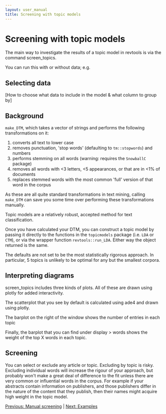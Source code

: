```yaml
---
layout: user_manual
title: Screening with topic models
---
```

<head>
  <!-- Global site tag (gtag.js) - Google Analytics -->
  <script async src="https://www.googletagmanager.com/gtag/js?id=UA-121833450-2"></script>
  <script>
    window.dataLayer = window.dataLayer || [];
    function gtag(){dataLayer.push(arguments);}
    gtag('js', new Date());

    gtag('config', 'UA-121833450-2');
  </script>
</head>

# Screening with topic models

The main way to investigate the results of a topic model in revtools is via the command screen_topics.

You can run this with or without data; e.g.

## Selecting data
[How to choose what data to include in the model & what column to group by]


## Background
<code>make_DTM</code>, which takes a vector of strings and performs the following transformations on it:

1. converts all text to lower case
2. removes punctuation, 'stop words' (defaulting to <code>tm::stopwords</code>) and numbers
3. performs stemming on all words (warning: requires the <code>SnowballC</code> package)
4. removes all words with <3 letters, <5 appearances, or that are in <1% of documents
5. replaces stemmed words with the most common 'full' version of that word in the corpus

As these are all quite standard transformations in text mining, calling <code>make_DTM</code> can save you some time over performing these transformations manually.

Topic models are a relatively robust, accepted method for text classification.

Once you have calculated your DTM, you can construct a topic model by passing it directly to the functions in the <code>topicmodels</code> package (i.e. <code>LDA</code> or <code>CTM</code>), or via the wrapper function <code>revtools::run_LDA</code>. Either way the object returned is the same.

The defaults are not set to be the most statistically rigorous approach. In particular, 5 topics is unlikely to be optimal for any but the smallest corpora.

## Interpreting diagrams
screen_topics includes three kinds of plots. All of these are drawn using plotly for added interactivity.

The scatterplot that you see by default is calculated using ade4 and drawn using plotly.

The barplot on the right of the window shows the number of entries in each topic

Finally, the barplot that you can find under display > words shows the weight of the top X words in each topic.

## Screening
You can select or exclude any article or topic. Excluding by topic is risky. Excluding individual words will increase the rigour of your approach, but probably won't make a great deal of difference to the fit unless there are very common or influential words in the corpus. For example if your abstracts contain information on publishers, and those publishers differ in the nature of the content that they publish, then their names might acquire high weight in the topic model.

<a href="/user_manual/5_manual_screening.html">Previous: Manual screening</a> | <a href="/user_manual/7_examples.html">Next: Examples</a>